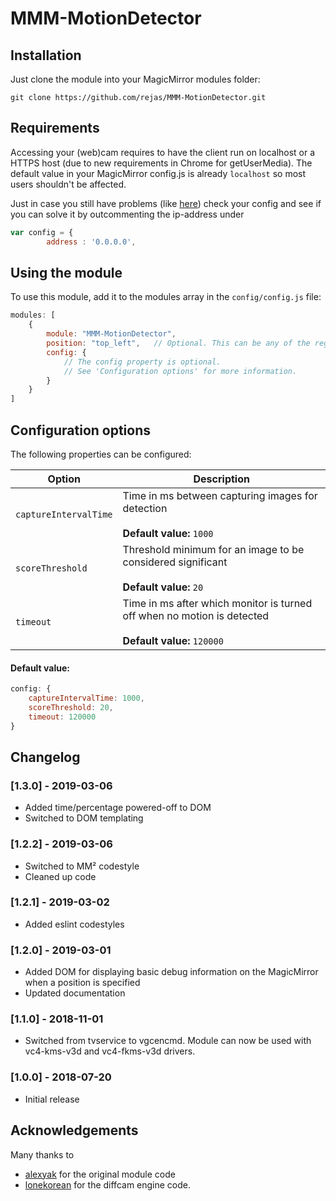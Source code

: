 # MMM-MotionDetector

## Installation

Just clone the module into your MagicMirror modules folder:

```
git clone https://github.com/rejas/MMM-MotionDetector.git
```

## Requirements

Accessing your (web)cam requires to have the client run on localhost or a HTTPS host (due to new requirements in Chrome for getUserMedia). The default value in your MagicMirror config.js is already `localhost` so most users shouldn't be affected.

Just in case you still have problems (like [here](https://github.com/rejas/MMM-MotionDetector/issues/6)) check your config and see if you can solve it by outcommenting the ip-address under

``` JavaScript
var config = {
    	address : '0.0.0.0',
``` 

## Using the module

To use this module, add it to the modules array in the `config/config.js` file:
````javascript
modules: [
	{
		module: "MMM-MotionDetector",
		position: "top_left",	// Optional. This can be any of the regions. Displays debug informations.
		config: {
			// The config property is optional.
			// See 'Configuration options' for more information.
		}
	}
]
````

## Configuration options

The following properties can be configured:

| Option                       | Description
| ---------------------------- | -----------
| `captureIntervalTime`        | Time in ms between capturing images for detection<br><br>**Default value:** `1000`|
| `scoreThreshold`             | Threshold minimum for an image to be considered significant<br><br>**Default value:** `20`|
| `timeout`                    | Time in ms after which monitor is turned off when no motion is detected<br><br>**Default value:** `120000`|

#### Default value:

````javascript
config: {
    captureIntervalTime: 1000,
    scoreThreshold: 20,
    timeout: 120000
}
````

## Changelog

### [1.3.0] - 2019-03-06

- Added time/percentage powered-off to DOM
- Switched to DOM templating

### [1.2.2] - 2019-03-06

- Switched to MM² codestyle
- Cleaned up code

### [1.2.1] - 2019-03-02

- Added eslint codestyles

### [1.2.0] - 2019-03-01

- Added DOM for displaying basic debug information on the MagicMirror when a position is specified
- Updated documentation

### [1.1.0] - 2018-11-01

- Switched from tvservice to vgcencmd. Module can now be used with vc4-kms-v3d and vc4-fkms-v3d drivers.

### [1.0.0] - 2018-07-20

- Initial release

## Acknowledgements

Many thanks to 
- [alexyak](https://github.com/alexyak/motiondetector) for the original module code
- [lonekorean](https://github.com/lonekorean/diff-cam-engine/) for the diffcam engine code.
